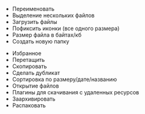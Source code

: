 + Переименовать
+ Выделение нескольких файлов
+ Загрузить файлы
+ Пофиксить иконки (все одного размера)
+ Размер файла в байтах/кб
+ Создать новую папку

- Избранное
- Перетащить
- Скопировать
- Сделать дубликат
- Сортировка по размеру/дате/названию
- Открытие файлов
- Плагины для скачивания с удаленных ресурсов
- Заархивировать
- Распаковать